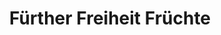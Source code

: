 ---
title: "Fürther Freiheit Früchte"
url: /fuerth/fuerther-freiheit-fruechte/
shop: Gemüse & Obst
---